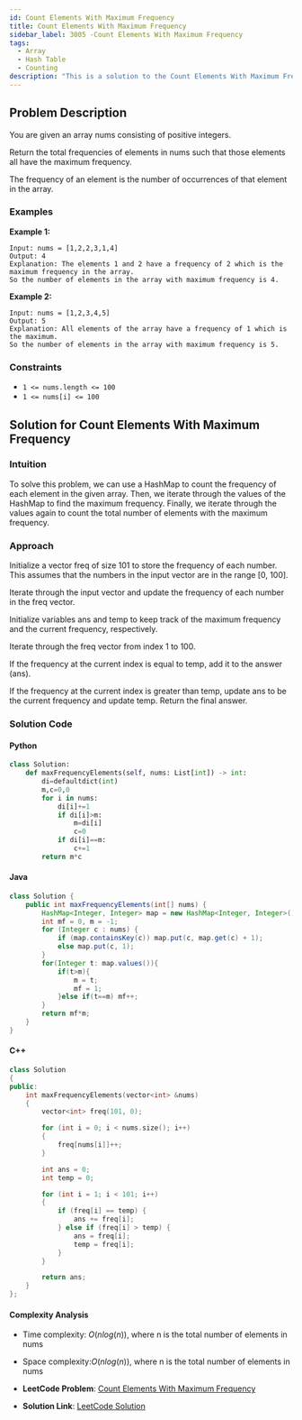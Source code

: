 ```yaml
---
id: Count Elements With Maximum Frequency
title: Count Elements With Maximum Frequency
sidebar_label: 3005 -Count Elements With Maximum Frequency
tags:
  - Array
  - Hash Table
  - Counting
description: "This is a solution to the Count Elements With Maximum Frequency problem on LeetCode."
---
```


## Problem Description

You are given an array nums consisting of positive integers.

Return the total frequencies of elements in nums such that those elements all have the maximum frequency.

The frequency of an element is the number of occurrences of that element in the array.

### Examples

**Example 1:**

```
Input: nums = [1,2,2,3,1,4]
Output: 4
Explanation: The elements 1 and 2 have a frequency of 2 which is the maximum frequency in the array.
So the number of elements in the array with maximum frequency is 4.

```

**Example 2:**

```
Input: nums = [1,2,3,4,5]
Output: 5
Explanation: All elements of the array have a frequency of 1 which is the maximum.
So the number of elements in the array with maximum frequency is 5.

```

### Constraints

- `1 <= nums.length <= 100`
- `1 <= nums[i] <= 100`

## Solution for Count Elements With Maximum Frequency

### Intuition

To solve this problem, we can use a HashMap to count the frequency of each element in the given array. Then, we iterate through the values of the HashMap to find the maximum frequency. Finally, we iterate through the values again to count the total number of elements with the maximum frequency.

### Approach

Initialize a vector freq of size 101 to store the frequency of each number. This assumes that the numbers in the input vector are in the range [0, 100].

Iterate through the input vector and update the frequency of each number in the freq vector.

Initialize variables ans and temp to keep track of the maximum frequency and the current frequency, respectively.

Iterate through the freq vector from index 1 to 100.

If the frequency at the current index is equal to temp, add it to the answer (ans).

If the frequency at the current index is greater than temp, update ans to be the current frequency and update temp.
Return the final answer.

### Solution Code

#### Python

```py
class Solution:
    def maxFrequencyElements(self, nums: List[int]) -> int:
        di=defaultdict(int)
        m,c=0,0
        for i in nums:
            di[i]+=1
            if di[i]>m:
                m=di[i]
                c=0
            if di[i]==m:
                c+=1
        return m*c


```

#### Java

```java
class Solution {
    public int maxFrequencyElements(int[] nums) {
        HashMap<Integer, Integer> map = new HashMap<Integer, Integer>();
        int mf = 0, m = -1;
        for (Integer c : nums) {
            if (map.containsKey(c)) map.put(c, map.get(c) + 1);
            else map.put(c, 1);
        }
        for(Integer t: map.values()){
            if(t>m){
                m = t;
                mf = 1;
            }else if(t==m) mf++;
        }
        return mf*m;
    }
}

```

#### C++

```cpp
class Solution
{
public:
    int maxFrequencyElements(vector<int> &nums)
    {
        vector<int> freq(101, 0);

        for (int i = 0; i < nums.size(); i++)
        {
            freq[nums[i]]++;
        }

        int ans = 0;
        int temp = 0;

        for (int i = 1; i < 101; i++)
        {
            if (freq[i] == temp) {
                ans += freq[i];
            } else if (freq[i] > temp) {
                ans = freq[i];
                temp = freq[i];
            }
        }

        return ans;
    }
};
```

#### Complexity Analysis

- Time complexity: $O(nlog(n))$, where n is the total number of elements in nums
- Space complexity:$O(nlog(n))$, where n is the total number of elements in nums

- **LeetCode Problem**: [ Count Elements With Maximum Frequency](https://leetcode.com/problems/count-elements-with-maximum-frequency/description/)

- **Solution Link**: [LeetCode Solution](https://leetcode.com/problems/count-elements-with-maximum-frequency/solutions/4840310/easy-solution-c)
